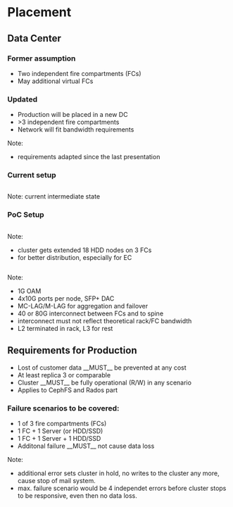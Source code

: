 <!-- .slide: data-state="section-break" id="section-break-6" data-timing="10s" -->
# Placement


<!-- .slide: data-state="normal" id="placement-0" data-timing="20s" data-menu-title="Data Center" -->
## Data Center 

### Former assumption <!-- .element: class="fragment" data-fragment-index="0" -->
* Two independent fire compartments (FCs) <!-- .element: class="fragment" data-fragment-index="0" -->
* May additional virtual FCs <!-- .element: class="fragment" data-fragment-index="0" -->

### Updated <!-- .element: class="fragment" data-fragment-index="1" -->
* Production will be placed in a new DC <!-- .element: class="fragment" data-fragment-index="1" -->
* \>3 independent fire compartments <!-- .element: class="fragment" data-fragment-index="1" -->
* Network will fit bandwidth requirements <!-- .element: class="fragment" data-fragment-index="1" -->

Note: 
- requirements adapted since the last presentation


<!-- .slide: data-state="normal" id="placement-3" data-timing="20s" data-menu-title="3FCs" -->
### Current setup
<div>
  <center><img data-src="images/fc-ceph-EC+3xReplication-color.svg" style="width:75%"></center>
</div>

Note: current intermediate state


<!-- .slide: data-state="normal" id="placement-3" data-timing="20s" data-menu-title="3FCs" -->
### PoC Setup
<div>
  <center><img data-src="images/fc-ceph-EC-color_white_v2.svg" style="width:75%"></center>
</div>

Note:
- cluster gets extended 18 HDD nodes on 3 FCs
- for better distribution, especially for EC


<!-- .slide: data-state="normal" id="placement-net-2" data-timing="20s" data-menu-title="Network Overview" -->
<div>
  <center><img data-src="images/network-infra-mailplatform_v1.svg" style="width:85%"></center>
</div>

Note: 
- 1G OAM
- 4x10G ports per node, SFP+ DAC
- MC-LAG/M-LAG for aggregation and failover
- 40 or 80G interconnect between FCs and to spine
- interconnect must not reflect theoretical rack/FC bandwidth
- L2 terminated in rack, L3 for rest


<!-- .slide: data-state="normal" id="placement-1" data-timing="20s" data-menu-title="Data safety" -->
## Requirements for Production

* <!-- .element: class="fragment" data-fragment-index="0" --> Lost of customer data __MUST__ be prevented at any cost 
* At least replica 3 or comparable <!-- .element: class="fragment" data-fragment-index="1" -->
* <!-- .element: class="fragment" data-fragment-index="2" --> Cluster __MUST__ be fully operational (R/W) in any scenario 
* Applies to CephFS and Rados part <!-- .element: class="fragment" data-fragment-index="3" -->

### <!-- .element: class="fragment" data-fragment-index="4" --> Failure scenarios to be covered: 
* <!-- .element: class="fragment" data-fragment-index="5" --> 1 of 3 fire compartments (FCs)
* <!-- .element: class="fragment" data-fragment-index="5" --> 1 FC + 1 Server (or HDD/SSD)
* <!-- .element: class="fragment" data-fragment-index="5" --> 1 FC + 1 Server + 1 HDD/SSD 
* <!-- .element: class="fragment" data-fragment-index="6" --> Additonal failure __MUST__ not cause data loss

Note: 
- additional error sets cluster in hold, no writes to the cluster any more, cause stop of mail system.
- max. failure scenario would be 4 independet errors before cluster stops to be responsive, even then no data loss.
